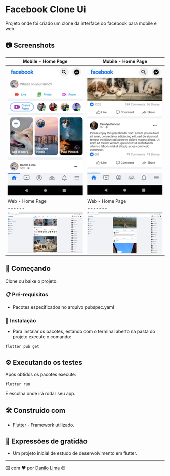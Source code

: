 # Facebook Clone Ui

Projeto onde foi criado um clone da interface do facebook para mobile e web.

## 📷 Screenshots

| Mobile - Home Page | Mobile - Home Page |
|------|-------|
|<img src="screenshots/screenshot1.jpg" width="400">|<img src="screenshots/screenshot2.jpg" width="400">|
| Web - Home Page | Web - Home Page |
|------|-------|
|<img src="screenshots/screenshot3.jpg" width="400">|<img src="screenshots/screenshot4.jpg" width="400">|

## 🚀 Começando

Clone ou baixe o projeto.


### 📋 Pré-requisitos

* Pacotes especificados no arquivo pubspec.yaml


### 🔧 Instalação

* Para instalar os pacotes, estando com o terminal aberto na pasta do projeto execute o comando:
```
flutter pub get
```


## ⚙️ Executando os testes

Após obtidos os pacotes execute:

```
flutter run
```
E escolha onde irá rodar seu app.


## 🛠️ Construído com

* [Flutter](https://flutter.dev/) - Framework utilizado.


## 🎁 Expressões de gratidão

* Um projeto inicial de estudo de desenvolvimento em flutter.


---
⌨️ com ❤️ por [Danilo Lima](https://github.com/danilolimadev/danilolimadev) 😊
